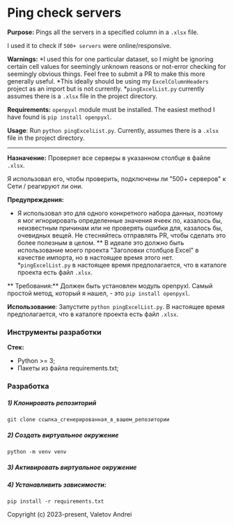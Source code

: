 # Ping check servers

**Purpose:** Pings all the servers in a specified column in a `.xlsx` file. 

I used it to check if `500+ servers` were online/responsive. 

**Warnings:**
*I used this for one particular dataset, so I might be ignoring certain cell values for seemingly unknown reasons or 
not-error checking for seemingly obvious things. Feel free to submit a PR to make this more generally useful. 
*This ideally should be using my `ExcelColumnHeaders` project as an import but is not currently. 
*`pingExcelList.py` currently assumes there is a `.xlsx` file in the project directory. 
	    
**Requirements:** `openpyxl` module must be installed. The easiest method I have found is `pip install openpyxl`.
	    
**Usage**: Run `python pingExcelList.py`. Currently, assumes there is a `.xlsx` file in the project directory. 

----------

**Назначение:** Проверяет все серверы в указанном столбце в файле `.xlsx`.

Я использовал его, чтобы проверить, подключены ли "500+ серверов" к Сети / реагируют ли они.

**Предупреждения:**
* Я использовал это для одного конкретного набора данных, поэтому я мог игнорировать определенные значения ячеек по, 
казалось бы, неизвестным причинам или
не проверять ошибки для, казалось бы, очевидных вещей. Не стесняйтесь отправлять PR, чтобы сделать это более полезным в 
целом.
** В идеале это должно быть использование моего проекта "Заголовки столбцов Excel" в качестве импорта, но в настоящее 
время этого нет.
*`pingExcelList.py` в настоящее время предполагается, что в каталоге проекта есть файл `.xlsx`.

** Требования:** Должен быть установлен модуль openpyxl. Самый простой метод, который я нашел, - это 
`pip install openpyxl`.

**Использование**: Запустите `python pingExcelList.py`. В настоящее время предполагается, что в каталоге проекта есть 
файл `.xlsx`.

### Инструменты разработки

**Стек:**
- Python >= 3;
- Пакеты из файла requirements.txt;

### Разработка

##### 1) Клонировать репозиторий

    git clone ссылка_сгенерированная_в_вашем_репозитории

##### 2) Создать виртуальное окружение

    python -m venv venv
    
##### 3) Активировать виртуальное окружение

##### 4) Устанавливить зависимости:

    pip install -r requirements.txt

Copyright (c) 2023-present, Valetov Andrei
